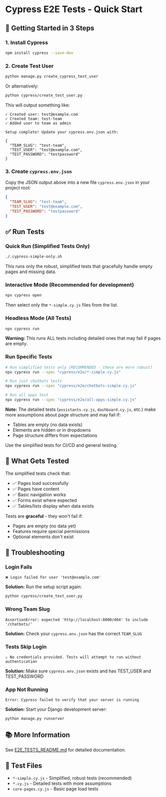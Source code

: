 # Cypress E2E Tests - Quick Start

## 🚀 Getting Started in 3 Steps

### 1. Install Cypress
```bash
npm install cypress --save-dev
```

### 2. Create Test User
```bash
python manage.py create_cypress_test_user
```

Or alternatively:
```bash
python cypress/create_test_user.py
```

This will output something like:
```
✓ Created user: test@example.com
✓ Created team: test-team
✓ Added user to team as admin

Setup complete! Update your cypress.env.json with:

{
  "TEAM_SLUG": "test-team",
  "TEST_USER": "test@example.com",
  "TEST_PASSWORD": "testpassword"
}
```

### 3. Create `cypress.env.json`
Copy the JSON output above into a new file `cypress.env.json` in your project root:

```json
{
  "TEAM_SLUG": "test-team",
  "TEST_USER": "test@example.com",
  "TEST_PASSWORD": "testpassword"
}
```

## ✅ Run Tests

### Quick Run (Simplified Tests Only)
```bash
./.cypress-simple-only.sh
```

This runs only the robust, simplified tests that gracefully handle empty pages and missing data.

### Interactive Mode (Recommended for development)
```bash
npx cypress open
```

Then select only the `*-simple.cy.js` files from the list.

### Headless Mode (All Tests)
```bash
npx cypress run
```

**Warning:** This runs ALL tests including detailed ones that may fail if pages are empty.

### Run Specific Tests
```bash
# Run simplified tests only (RECOMMENDED - these are more robust)
npx cypress run --spec "cypress/e2e/*-simple.cy.js"

# Run just chatbots tests
npx cypress run --spec "cypress/e2e/chatbots-simple.cy.js"

# Run all apps test
npx cypress run --spec "cypress/e2e/all-apps-simple.cy.js"
```

**Note:** The detailed tests (`assistants.cy.js`, `dashboard.cy.js`, etc.) make more assumptions about page structure and may fail if:
- Tables are empty (no data exists)
- Elements are hidden or in dropdowns
- Page structure differs from expectations

Use the simplified tests for CI/CD and general testing.

## 📝 What Gets Tested

The simplified tests check that:
- ✅ Pages load successfully
- ✅ Pages have content
- ✅ Basic navigation works
- ✅ Forms exist where expected
- ✅ Tables/lists display when data exists

Tests are **graceful** - they won't fail if:
- Pages are empty (no data yet)
- Features require special permissions
- Optional elements don't exist

## 🔧 Troubleshooting

### Login Fails
```
❌ Login failed for user 'test@example.com'
```

**Solution:** Run the setup script again:
```bash
python cypress/create_test_user.py
```

### Wrong Team Slug
```
AssertionError: expected 'http://localhost:8000/404' to include '/chatbots/'
```

**Solution:** Check your `cypress.env.json` has the correct `TEAM_SLUG`

### Tests Skip Login
```
⚠️ No credentials provided. Tests will attempt to run without authentication
```

**Solution:** Make sure `cypress.env.json` exists and has TEST_USER and TEST_PASSWORD

### App Not Running
```
Error: Cypress failed to verify that your server is running
```

**Solution:** Start your Django development server:
```bash
python manage.py runserver
```

## 📚 More Information

See [E2E_TESTS_README.md](./E2E_TESTS_README.md) for detailed documentation.

## 🎯 Test Files

- `*-simple.cy.js` - Simplified, robust tests (recommended)
- `*.cy.js` - Detailed tests with more assumptions
- `core-pages.cy.js` - Basic page load tests
